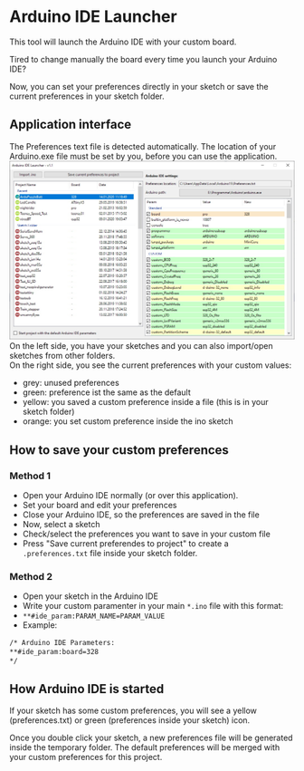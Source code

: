 # Arduino IDE Launcher  
 
 This tool will launch the Arduino IDE with your custom board.
 
 Tired to change manually the board every time you launch your Arduino IDE?
 
 Now, you can set your preferences directly in your sketch or save the current preferences in your sketch folder.
 
 ## Application interface
 The Preferences text file is detected automatically. The location of your Arduino.exe file must be set by you, before you can use the application.
 ![Screenshot](images/Application_Screenshot.jpg)
 On the left side, you have your sketches and you can also import/open sketches from other folders.  
 On the right side, you see the current preferences with your custom values:
 - grey: unused preferences
 - green: preference ist the same as the default
 - yellow: you saved a custom preference inside a file (this is in your sketch folder)
 - orange: you set custom preference inside the ino sketch

## How to save your custom preferences
### Method 1  
- Open your Arduino IDE normally (or over this application).
- Set your board and edit your preferences
- Close your Arduino IDE, so the preferences are saved in the file
- Now, select a sketch
- Check/select the preferences you want to save in your custom file
- Press "Save current preferendes to project" to create a `.preferences.txt` file inside your sketch folder.
### Method 2  
- Open your sketch in the Arduino IDE
- Write your custom paramenter in your main `*.ino` file with this format: 
- `**#ide_param:PARAM_NAME=PARAM_VALUE`
- Example:
```
/* Arduino IDE Parameters:
**#ide_param:board=328
*/
```


## How Arduino IDE is started
If your sketch has some custom preferences, you will see a yellow (preferences.txt) or green (preferences inside your sketch) icon.

Once you double click your sketch, a new preferences file will be generated inside the temporary folder. The default preferences will be merged with your custom preferences for this project.

